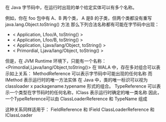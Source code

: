 在 Java 字节码中，在运行时出现的单个给定实体可以有多个名称。

例如，你在 foo 包中有 A、B 两个类， A 是B 的子类，但两个类都没有重写 java.lang.Object.toString() 方法
那么下列合法名称都有可能在字节码中出现：
- < Application, Lfoo/A, toString() >
- < Application, Lfoo/B, toString() >
- < Application, Ljava/lang/Object, toString() >
- < Primordial, Ljava/lang/Object, toString() >

但是，在 JVM Runtime 环境下，只能有一个名称：<Primordial,Ljava/lang/Object,toString()>
在 WALA 中，存在多对组合可以表示如上关系：
MethodReference 可以表示字节码中可能出现的任何名称 而 IMethod 表示运行时的唯一方法实体
在 Java 中，类的唯一标识可以视为 classloader x packagename.typename 形式的组合。
TypeReference 可以表示一个类型在字节码时的任何名称，IClass 表示运行时确定的唯一类名称
因此，一个TypeReference可以由 ClassLoaderReference 和 TypeName 组成

这种关系同样适用于：
FieldReference 和 IField
ClassLoaderReference 和 IClassLoader
